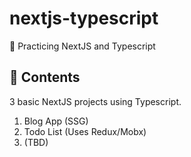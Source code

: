 # nextjs-typescript

🥋 Practicing NextJS and Typescript

## 📖 Contents

3 basic NextJS projects using Typescript.

1. Blog App (SSG)
2. Todo List (Uses Redux/Mobx)
3. (TBD)
